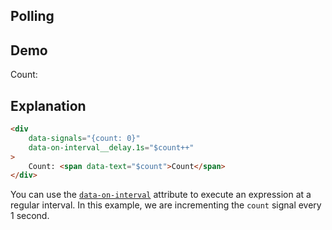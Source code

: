 ## Polling

## Demo

<div
    data-signals="{count: 0}"
    data-on-interval__delay.1s="$count++" 
    class="text-primary"
>
    Count: <span data-text="$count"></span>
</div>

## Explanation

```html
<div
    data-signals="{count: 0}"
    data-on-interval__delay.1s="$count++"
>
    Count: <span data-text="$count">Count</span>
</div>
```

You can use the [`data-on-interval`](/reference/attribute_plugins#data-on) attribute to execute an expression at a regular interval. In this example, we are incrementing the `count` signal every 1 second.